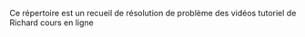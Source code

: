 Ce répertoire est un recueil de résolution de problème des vidéos tutoriel de Richard cours en ligne
